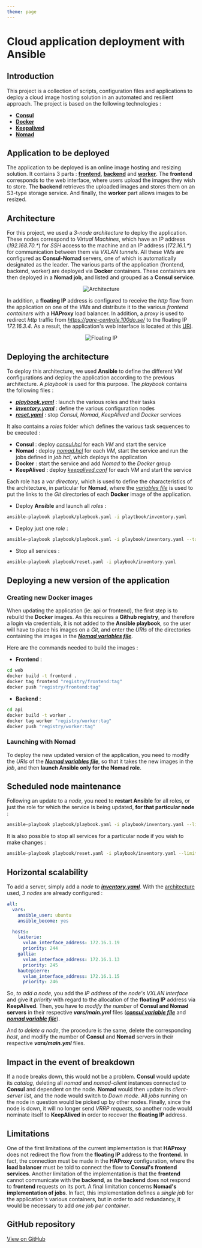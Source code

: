 ```yaml
---
theme: page
---
```


# Cloud application deployment with Ansible

## Introduction

This project is a collection of scripts, configuration files and applications to deploy a cloud image hosting solution in an automated and resilient approach. The project is based on the following technologies :

- [**Consul**](https://www.consul.io/)
- [**Docker**](https://www.docker.com/)
- [**Keepalived**](https://www.keepalived.org/)
- [**Nomad**](https://www.nomadproject.io/)

## Application to be deployed

The application to be deployed is an online image hosting and resizing solution. It contains 3 parts : [**frontend**](https://github.com/EthanAndreas/CloudAppDeployment/tree/main/web), [**backend**](https://github.com/EthanAndreas/CloudAppDeployment/tree/main/api) and [**worker**](https://github.com/EthanAndreas/CloudAppDeployment/tree/main/api). The **frontend** corresponds to the web interface, where users upload the images they wish to store. The **backend** retrieves the uploaded images and stores them on an S3-type storage service. And finally, the **worker** part allows images to be resized.

## Architecture

For this project, we used a *3-node architecture* to deploy the application. These nodes correspond to *Virtual Machines*, which have an IP address (*192.168.70.\**) for *SSH* access to the machine and an IP address (*172.16.1.\**) for communication between them via *VXLAN tunnels*. All these *VMs* are configured as **Consul-Nomad** servers, one of which is automatically designated as the leader. The various parts of the application (frontend, backend, worker) are deployed via **Docker** containers. These containers are then deployed in a **Nomad job**, and listed and grouped as a **Consul service**.

<div align="center">
  <img src="/img/cloud-project/architecture-cloud.png" alt="Architecture" style="max-width: 100%;">
</div>

In addition, a **floating IP** address is configured to receive the *http* flow from the application on one of the *VMs* and distribute it to the various *frontend containers* with a **HAProxy** load balancer. In addition, a *proxy* is used to redirect *http* traffic from *<https://gare-centrale.100do.se/>* to the floating IP *172.16.3.4*. As a result, the application's web interface is located at this [URI](https://gare-centrale.100do.se/).

<div align="center">
  <img src="/img/cloud-project/floating-ip.png" alt="Floating IP" style="max-width: 50%;">
</div>

## Deploying the architecture

To deploy this architecture, we used **Ansible** to define the different *VM* configurations and deploy the application according to the previous architecture. A *playbook* is used for this purpose. 
The *playbook* contains the following files :

- [***playbook.yaml***](https://github.com/EthanAndreas/CloudAppDeployment/blob/main/playbook/playbook.yaml) : launch the various roles and their tasks
- [***inventory.yaml***](https://github.com/EthanAndreas/CloudAppDeployment/blob/main/playbook/inventory.yaml) : define the various configuration nodes
- [***reset.yaml***](https://github.com/EthanAndreas/CloudAppDeployment/blob/main/playbook/reset.yaml) : stop *Consul*, *Nomad*, *KeepAlived* and *Docker* services

It also contains a *roles* folder which defines the various task sequences to be executed :

- **Consul** : deploy [*consul.hcl*](https://github.com/EthanAndreas/CloudAppDeployment/blob/main/playbook/roles/consul/templates/consul.hcl) for each *VM* and start the service
- **Nomad** : deploy [*nomad.hcl*](https://github.com/EthanAndreas/CloudAppDeployment/blob/main/playbook/roles/nomad/templates/nomad.hcl) for each *VM*, start the service and run the jobs defined in *job.hcl*, which deploys the application
- **Docker** : start the service and add *Nomad* to the *Docker* group
- **KeepAlived** : deploy [*keepalived.conf*](https://github.com/EthanAndreas/CloudAppDeployment/blob/main/playbook/roles/keepalived/templates/keepalived.conf) for each *VM* and start the service

Each role has a *var directory*, which is used to define the characteristics of the architecture, in particular for **Nomad**, where the [*variables file*](https://github.com/EthanAndreas/CloudAppDeployment/blob/main/playbook/roles/nomad/vars/main.yml) is used to put the links to the *Git* directories of each **Docker** image of the application.

- Deploy **Ansible** and launch all *roles* :

```bash
ansible-playbook playbook/playbook.yaml -i playtbook/inventory.yaml 
```

- Deploy just one *role* :

```bash
ansible-playbook playbook/playbook.yaml -i playbook/inventory.yaml --tags "role"
```

- Stop all services :

```bash
ansible-playbook playbook/reset.yaml -i playbook/inventory.yaml
``` 

## Deploying a new version of the application

### Creating new Docker images

When updating the application (ie: api or frontend), the first step is to rebuild the **Docker** images. As this requires a **Github registry**, and therefore a login via credentials, it is not added to the **Ansible playbook**, so the user will have to place his images on a *Git*, and enter the *URIs* of the directories containing the images in the [***Nomad variables file***](https://github.com/EthanAndreas/CloudAppDeployment/blob/main/playbook/roles/nomad/vars/main.yml).

Here are the commands needed to build the images :

- **Frontend** :

```bash
cd web
docker build -t frontend .
docker tag frontend "registry/frontend:tag"
docker push "registry/frontend:tag"
```

- **Backend** :

```bash
cd api
docker build -t worker .
docker tag worker "registry/worker:tag"
docker push "registry/worker:tag"
```

### Launching with Nomad

To deploy the new updated version of the application, you need to modify the *URIs* of the [***Nomad variables file***](https://github.com/EthanAndreas/CloudAppDeployment/blob/main/playbook/roles/nomad/vars/main.yml), so that it takes the new images in the *job*, and then **launch Ansible only for the Nomad role**.

## Scheduled node maintenance
 
Following an update to a *node*, you need to **restart Ansible** for all roles, or just the role for which the service is being updated, **for that particular node** :

```bash
ansible-playbook playbook/playbook.yaml -i playbook/inventory.yaml --limit "node" --tags "role" 
``` 

It is also possible to stop all services for a particular node if you wish to make changes :

```bash
ansible-playbook playbook/reset.yaml -i playbook/inventory.yaml --limit "node"
```

## Horizontal scalability

To add a server, simply add a *node* to [***inventory.yaml***](https://github.com/EthanAndreas/CloudAppDeployment/blob/main/playbook/inventory.yaml). With the [architecture](#architecture) used, *3 nodes* are already configured :

```yaml
all:
  vars:
    ansible_user: ubuntu
    ansible_become: yes

  hosts:
    laiterie:
      vxlan_interface_address: 172.16.1.19
      priority: 244
    gallia:
      vxlan_interface_address: 172.16.1.13
      priority: 245
    hautepierre:
      vxlan_interface_address: 172.16.1.15
      priority: 246
```

So, *to add a node*, you add the *IP address* of the *node's VXLAN interface* and give it *priority* with regard to the allocation of the **floating IP** address via **KeepAlived**. Then, you have to *modify the number* of **Consul and Nomad servers** in their respective ***vars/main.yml*** files ([***consul variable file***](https://github.com/EthanAndreas/CloudAppDeployment/blob/main/playbook/roles/consul/vars/main.yml) and [***nomad variable file***](https://github.com/EthanAndreas/CloudAppDeployment/blob/main/playbook/roles/nomad/vars/main.yml)).

And *to delete a node*, the procedure is the same, delete the corresponding *host*, and modify the number of **Consul** and **Nomad** servers in their respective ***vars/main.yml*** files.

## Impact in the event of breakdown
 
If a node breaks down, this would not be a problem. **Consul** would update its *catalog*, deleting all *nomad* and *nomad-client* instances connected to **Consul** and dependent on the node. **Nomad** would then update its *client-server list*, and the node would switch to *Down mode*. All *jobs* running on the node in question would be picked up by other nodes. Finally, since the node is down, it will no longer send *VRRP requests*, so another node would nominate itself to **KeepAlived** in order to recover the **floating IP** address.

## Limitations
 
One of the first limitations of the current implementation is that **HAProxy** does not redirect the flow from the **floating IP** address to the **frontend**. In fact, the connection must be made in the **HAProxy** configuration, where the **load balancer** must be told to connect the flow to **Consul's frontend services**. Another limitation of the implementation is that the **frontend** cannot communicate with the **backend**, as the **backend** does not respond to **frontend** requests on its port. A final limitation concerns **Nomad's implementation of jobs**. In fact, this implementation defines a *single job* for the application's various containers, but in order to add redundancy, it would be necessary to add *one job per container*.

## GitHub repository

[View on GitHub](https://github.com/EthanAndreas/CloudAppDeployment)
